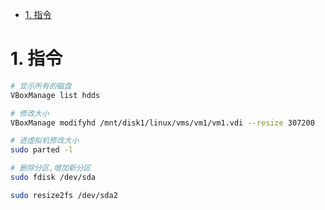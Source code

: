 

<!-- TOC -->

- [1. 指令](#1-指令)

<!-- /TOC -->

<a id="markdown-1-指令" name="1-指令"></a>
# 1. 指令


```bash
# 显示所有的磁盘
VBoxManage list hdds

# 修改大小
VBoxManage modifyhd /mnt/disk1/linux/vms/vm1/vm1.vdi --resize 307200

# 进虚拟机修改大小
sudo parted -l

# 删除分区,增加新分区
sudo fdisk /dev/sda

sudo resize2fs /dev/sda2
```
